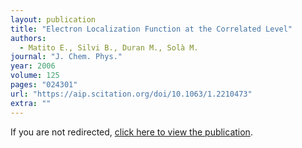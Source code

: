 ```yaml
---
layout: publication
title: "Electron Localization Function at the Correlated Level"
authors:
  - Matito E., Silvi B., Duran M., Solà M.
journal: "J. Chem. Phys."
year: 2006
volume: 125
pages: "024301"
url: "https://aip.scitation.org/doi/10.1063/1.2210473"
extra: ""
---
```


<meta http-equiv="refresh" content="0; URL='https://aip.scitation.org/doi/10.1063/1.2210473'" />

If you are not redirected, [click here to view the publication](https://aip.scitation.org/doi/10.1063/1.2210473).
